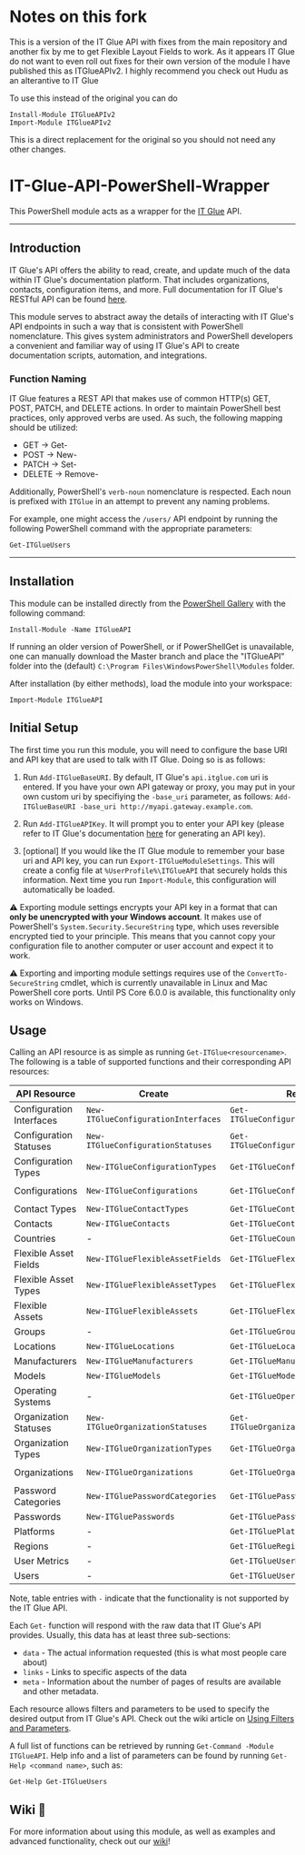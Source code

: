 # Notes on this fork
This is a version of the IT Glue API with fixes from the main repository and another fix by me to get Flexible Layout Fields to work.
As it appears IT Glue do not want to even roll out fixes for their own version of the module I have published this as ITGlueAPIv2. I highly recommend you check out Hudu as an alterantive to IT Glue

To use this instead of the original you can do

    Install-Module ITGlueAPIv2
    Import-Module ITGlueAPIv2

This is a direct replacement for the original so you should not need any other changes.

# IT-Glue-API-PowerShell-Wrapper
This PowerShell module acts as a wrapper for the [IT Glue](http://itglue.com) API.

---

## Introduction

IT Glue's API offers the ability to read, create, and update much of the data within IT Glue's documentation platform. That includes organizations, contacts, configuration items, and more. Full documentation for IT Glue's RESTful API can be found [here](https://api.itglue.com/developer/).

This module serves to abstract away the details of interacting with IT Glue's API endpoints in such a way that is consistent with PowerShell nomenclature. This gives system administrators and PowerShell developers a convenient and familiar way of using IT Glue's API to create documentation scripts, automation, and integrations.

### Function Naming

IT Glue features a REST API that makes use of common HTTP(s) GET, POST, PATCH, and DELETE actions. In order to maintain PowerShell best practices, only approved verbs are used. As such, the following mapping should be utilized:

- GET     -> Get-
- POST    -> New-
- PATCH   -> Set-
- DELETE  -> Remove-

Additionally, PowerShell's `verb-noun` nomenclature is respected. Each noun is prefixed with `ITGlue` in an attempt to prevent any naming problems.

For example, one might access the `/users/` API endpoint by running the following PowerShell command with the appropriate parameters:

```posh
Get-ITGlueUsers
```

---

## Installation

This module can be installed directly from the [PowerShell Gallery](https://www.powershellgallery.com/packages/ITGlueAPI) with the following command:
```posh
Install-Module -Name ITGlueAPI
```

If running an older version of PowerShell, or if PowerShellGet is unavailable, one can manually download the Master branch and place the "ITGlueAPI" folder into the (default) `C:\Program Files\WindowsPowerShell\Modules` folder.

After installation (by either methods), load the module into your workspace:

```posh
Import-Module ITGlueAPI
```

## Initial Setup

The first time you run this module, you will need to configure the base URI and API key that are used to talk with IT Glue. Doing so is as follows:

1. Run `Add-ITGlueBaseURI`. By default, IT Glue's `api.itglue.com` uri is entered. If you have your own API gateway or proxy, you may put in your own custom uri by specifiying the `-base_uri` parameter, as follows: `Add-ITGlueBaseURI -base_uri http://myapi.gateway.example.com`.

2. Run `Add-ITGlueAPIKey`. It will prompt you to enter your API key (please refer to IT Glue's documentation [here](https://api.itglue.com/developer/) for generating an API key).

3. [optional] If you would like the IT Glue module to remember your base uri and API key, you can run `Export-ITGlueModuleSettings`. This will create a config file at `%UserProfile%\ITGlueAPI` that securely holds this information. Next time you run `Import-Module`, this configuration will automatically be loaded.

:warning: Exporting module settings encrypts your API key in a format that can **only be unencrypted with your Windows account**. It makes use of PowerShell's `System.Security.SecureString` type, which uses reversible encrypted tied to your principle. This means that you cannot copy your configuration file to another computer or user account and expect it to work.

:warning: Exporting and importing module settings requires use of the `ConvertTo-SecureString` cmdlet, which is currently unavailable in Linux and Mac PowerShell core ports. Until PS Core 6.0.0 is available, this functionality only works on Windows.

## Usage

Calling an API resource is as simple as running `Get-ITGlue<resourcename>`. The following is a table of supported functions and their corresponding API resources:

| API Resource             | Create                              | Read                                | Update                              | Delete                               |
| ------------------------ | ----------------------------------- | ----------------------------------- | ----------------------------------- | ------------------------------------ |
| Configuration Interfaces | `New-ITGlueConfigurationInterfaces` | `Get-ITGlueConfigurationInterfaces` | `Set-ITGlueConfigurationInterfaces` | -                                    |
| Configuration Statuses   | `New-ITGlueConfigurationStatuses`   | `Get-ITGlueConfigurationStatuses`   | `Set-ITGlueConfigurationStatuses`   | -                                    |
| Configuration Types      | `New-ITGlueConfigurationTypes`      | `Get-ITGlueConfigurationTypes`      | `Set-ITGlueConfigurationTypes`      | -                                    |
| Configurations           | `New-ITGlueConfigurations`          | `Get-ITGlueConfigurations`          | `Set-ITGlueConfigurations`          | `Remove-ITGlueConfigurations`        |
| Contact Types            | `New-ITGlueContactTypes`            | `Get-ITGlueContactTypes`            | `Set-ITGlueContactTypes`            | -                                    |
| Contacts                 | `New-ITGlueContacts`                | `Get-ITGlueContacts`                | `Set-ITGlueContacts`                | `Remove-ITGlueContacts`              |
| Countries                | -                                   | `Get-ITGlueCountries`               | -                                   | -                                    |
| Flexible Asset Fields    | `New-ITGlueFlexibleAssetFields`     | `Get-ITGlueFlexibleAssetFields`     | `Set-ITGlueFlexibleAssetFields`     | `Remove-ITGlueFlexibleAssetFields`   |
| Flexible Asset Types     | `New-ITGlueFlexibleAssetTypes`      | `Get-ITGlueFlexibleAssetTypes`      | `Set-ITGlueFlexibleAssetTypes`      | -                                    |
| Flexible Assets          | `New-ITGlueFlexibleAssets`          | `Get-ITGlueFlexibleAssets`          | `Set-ITGlueFlexibleAssets`          | `Remove-ITGlueFlexibleAssets`        |
| Groups                   | -                                   | `Get-ITGlueGroups`                  | -                                   | -                                    |
| Locations                | `New-ITGlueLocations`               | `Get-ITGlueLocations`               | `Set-ITGlueLocations`               | `Remove-ITGlueLocations`             |
| Manufacturers            | `New-ITGlueManufacturers`           | `Get-ITGlueManufacturers`           | `Set-ITGlueManufacturers`           | -                                    |
| Models                   | `New-ITGlueModels`                  | `Get-ITGlueModels`                  | `Set-ITGlueModels`                  | -                                    |
| Operating Systems        | -                                   | `Get-ITGlueOperatingSystems`        | -                                   | -                                    |
| Organization Statuses    | `New-ITGlueOrganizationStatuses`    | `Get-ITGlueOrganizationStatuses`    | `Set-ITGlueOrganizationStatuses`    | -                                    |
| Organization Types       | `New-ITGlueOrganizationTypes`       | `Get-ITGlueOrganizationTypes`       | `Set-ITGlueOrganizationTypes`       | -                                    |
| Organizations            | `New-ITGlueOrganizations`           | `Get-ITGlueOrganizations`           | `Set-ITGlueOrganizations`           | `Remove-ITGlueOrganizations`         |
| Password Categories     | `New-ITGluePasswordCategories`      | `Get-ITGluePasswordCategories`      | `Set-ITGluePasswordCategories`      | -                                    |
| Passwords                | `New-ITGluePasswords`               | `Get-ITGluePasswords`               | `Set-ITGluePasswords`               | `Remove-ITGluePasswords`             |
| Platforms                | -                                   | `Get-ITGluePlatforms`               | -                                   | -                                    |
| Regions                  | -                                   | `Get-ITGlueRegions`                 | -                                   | -                                    |
| User Metrics             | -                                   | `Get-ITGlueUserMetrics`             | -                                   | -                                    |
| Users                    | -                                   | `Get-ITGlueUsers`                   | `Set-ITGlueUsers`                   | -                                    |

Note, table entries with `-` indicate that the functionality is not supported by the IT Glue API.

Each `Get-` function will respond with the raw data that IT Glue's API provides. Usually, this data has at least three sub-sections:

- `data` - The actual information requested (this is what most people care about)
- `links` - Links to specific aspects of the data
- `meta` - Information about the number of pages of results are available and other metadata.

Each resource allows filters and parameters to be used to specify the desired output from IT Glue's API. Check out the wiki article on [Using Filters and Parameters](https://github.com/itglue/powershellwrapper/wiki/Using-Filters-and-Parameters).

A full list of functions can be retrieved by running `Get-Command -Module ITGlueAPI`. Help info and a list of parameters can be found by running `Get-Help <command name>`, such as:

```posh
Get-Help Get-ITGlueUsers
```

## Wiki :book:

For more information about using this module, as well as examples and advanced functionality, check out our [wiki](https://github.com/itglue/powershellwrapper/wiki/)!

